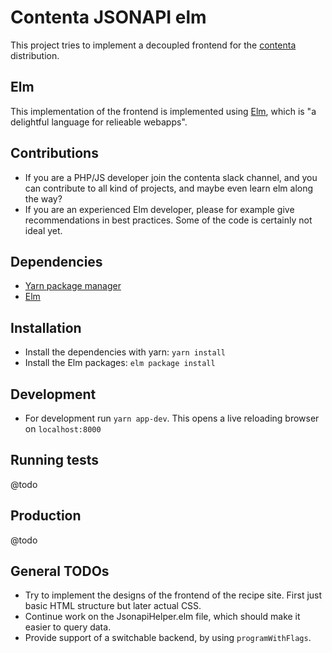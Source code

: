 # Contenta JSONAPI elm

This project tries to implement a decoupled frontend for the [contenta](https://github.com/drupal-http-apis/contenta_jsonapi) distribution.

## Elm
This implementation of the frontend is implemented using [Elm](http://elm-lang.org/), which is "a delightful language for relieable webapps".

## Contributions

* If you are a PHP/JS developer join the contenta slack channel, and you can contribute to all kind of projects, and maybe even learn elm along the way?
* If you are an experienced Elm developer, please for example give recommendations in best practices. Some of the code is certainly not ideal yet.

## Dependencies

* [Yarn package manager](https://yarnpkg.com)
* [Elm](http://elm-lang.org)

## Installation

* Install the dependencies with yarn: ```yarn install```
* Install the Elm packages: ```elm package install```

## Development

* For development run ```yarn app-dev```. This opens a live reloading browser on ```localhost:8000```

## Running tests
@todo

## Production
@todo

## General TODOs

* Try to implement the designs of the frontend of the recipe site. First just basic HTML structure but later actual CSS.
* Continue work on the JsonapiHelper.elm file, which should make it easier to query data.
* Provide support of a switchable backend, by using ```programWithFlags```.

